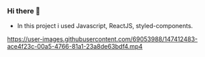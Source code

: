 ### Hi there 👋 
- In this project i used Javascript, ReactJS, styled-components. 

https://user-images.githubusercontent.com/69053988/147412483-ace4f23c-00a5-4766-81a1-23a8de63bdf4.mp4

